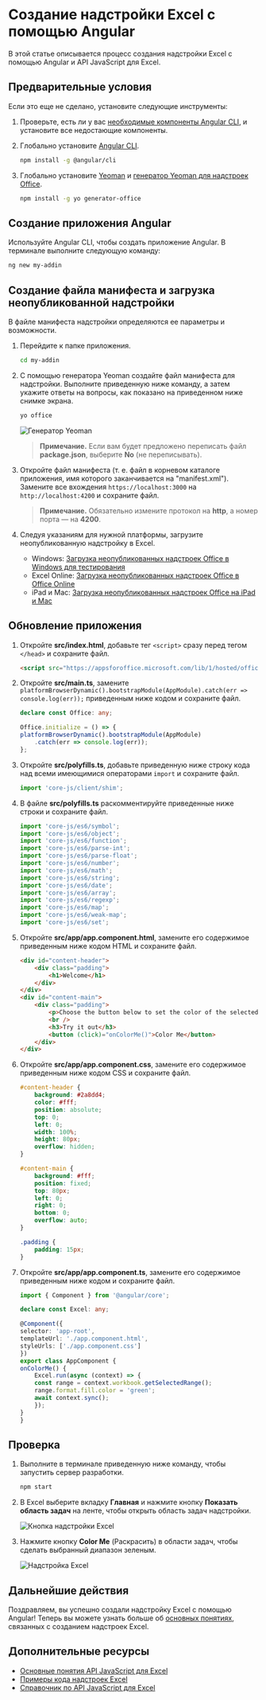 # <a name="build-an-excel-add-in-using-angular"></a>Создание надстройки Excel с помощью Angular

В этой статье описывается процесс создания надстройки Excel с помощью Angular и API JavaScript для Excel.

## <a name="prerequisites"></a>Предварительные условия

Если это еще не сделано, установите следующие инструменты:

1. Проверьте, есть ли у вас [необходимые компоненты Angular CLI](https://github.com/angular/angular-cli#prerequisites), и установите все недостающие компоненты.

2. Глобально установите [Angular CLI](https://github.com/angular/angular-cli). 

    ```bash
    npm install -g @angular/cli
    ```

3. Глобально установите [Yeoman](https://github.com/yeoman/yo) и [генератор Yeoman для надстроек Office](https://github.com/OfficeDev/generator-office).

    ```bash
    npm install -g yo generator-office
    ```

## <a name="generate-a-new-angular-app"></a>Создание приложения Angular

Используйте Angular CLI, чтобы создать приложение Angular. В терминале выполните следующую команду:

```bash
ng new my-addin
```

## <a name="generate-the-manifest-file-and-sideload-the-add-in"></a>Создание файла манифеста и загрузка неопубликованной надстройки

В файле манифеста надстройки определяются ее параметры и возможности.

1. Перейдите к папке приложения.

    ```bash
    cd my-addin
    ```

2. С помощью генератора Yeoman создайте файл манифеста для надстройки. Выполните приведенную ниже команду, а затем укажите ответы на вопросы, как показано на приведенном ниже снимке экрана.

    ```bash
    yo office
    ```
    ![Генератор Yeoman](../images/yo-office.png)
    > **Примечание.** Если вам будет предложено переписать файл **package.json**, выберите **No** (не переписывать).

3. Откройте файл манифеста (т. е. файл в корневом каталоге приложения, имя которого заканчивается на "manifest.xml"). Замените все вхождения `https://localhost:3000` на `http://localhost:4200` и сохраните файл.

    > **Примечание.** Обязательно измените протокол на **http**, а номер порта — на **4200**.

4. Следуя указаниям для нужной платформы, загрузите неопубликованную надстройку в Excel.

    - Windows: [Загрузка неопубликованных надстроек Office в Windows для тестирования](../testing/create-a-network-shared-folder-catalog-for-task-pane-and-content-add-ins.md)
    - Excel Online: [Загрузка неопубликованных надстроек Office в Office Online](../testing/sideload-office-add-ins-for-testing.md#sideload-an-office-add-in-on-office-online)
    - iPad и Mac: [Загрузка неопубликованных надстроек Office на iPad и Mac](../testing/sideload-an-office-add-in-on-ipad-and-mac.md)

## <a name="update-the-app"></a>Обновление приложения

1. Откройте **src/index.html**, добавьте тег `<script>` сразу перед тегом `</head>` и сохраните файл.

    ```html
    <script src="https://appsforoffice.microsoft.com/lib/1/hosted/office.js"></script>
    ```

2. Откройте **src/main.ts**, замените `platformBrowserDynamic().bootstrapModule(AppModule).catch(err => console.log(err));` приведенным ниже кодом и сохраните файл. 

    ```typescript 
    declare const Office: any;

    Office.initialize = () => {
    platformBrowserDynamic().bootstrapModule(AppModule)
        .catch(err => console.log(err));
    };
    ```

3. Откройте **src/polyfills.ts**, добавьте приведенную ниже строку кода над всеми имеющимися операторами `import` и сохраните файл.

    ```typescript
    import 'core-js/client/shim';
    ```

4. В файле **src/polyfills.ts** раскомментируйте приведенные ниже строки и сохраните файл.

    ```typescript
    import 'core-js/es6/symbol';
    import 'core-js/es6/object';
    import 'core-js/es6/function';
    import 'core-js/es6/parse-int';
    import 'core-js/es6/parse-float';
    import 'core-js/es6/number';
    import 'core-js/es6/math';
    import 'core-js/es6/string';
    import 'core-js/es6/date';
    import 'core-js/es6/array';
    import 'core-js/es6/regexp';
    import 'core-js/es6/map';
    import 'core-js/es6/weak-map';
    import 'core-js/es6/set';
    ```

5. Откройте **src/app/app.component.html**, замените его содержимое приведенным ниже кодом HTML и сохраните файл. 

    ```html
    <div id="content-header">
        <div class="padding">
            <h1>Welcome</h1>
        </div>
    </div>
    <div id="content-main">
        <div class="padding">
            <p>Choose the button below to set the color of the selected range to green.</p>
            <br />
            <h3>Try it out</h3>
            <button (click)="onColorMe()">Color Me</button>
        </div>
    </div>
    ```

6. Откройте **src/app/app.component.css**, замените его содержимое приведенным ниже кодом CSS и сохраните файл.

    ```css
    #content-header {
        background: #2a8dd4;
        color: #fff;
        position: absolute;
        top: 0;
        left: 0;
        width: 100%;
        height: 80px; 
        overflow: hidden;
    }

    #content-main {
        background: #fff;
        position: fixed;
        top: 80px;
        left: 0;
        right: 0;
        bottom: 0;
        overflow: auto; 
    }

    .padding {
        padding: 15px;
    }
    ```

7. Откройте **src/app/app.component.ts**, замените его содержимое приведенным ниже кодом и сохраните файл. 

    ```typescript
    import { Component } from '@angular/core';

    declare const Excel: any;

    @Component({
    selector: 'app-root',
    templateUrl: './app.component.html',
    styleUrls: ['./app.component.css']
    })
    export class AppComponent {
    onColorMe() {
        Excel.run(async (context) => {
        const range = context.workbook.getSelectedRange();
        range.format.fill.color = 'green';
        await context.sync();
        });
    }
    }
    ```

## <a name="try-it-out"></a>Проверка

1. Выполните в терминале приведенную ниже команду, чтобы запустить сервер разработки.

    ```bash
    npm start
    ```

2. В Excel выберите вкладку **Главная** и нажмите кнопку **Показать область задач** на ленте, чтобы открыть область задач надстройки.

    ![Кнопка надстройки Excel](../images/excel_quickstart_addin_2a.png)

3. Нажмите кнопку **Color Me** (Раскрасить) в области задач, чтобы сделать выбранный диапазон зеленым.

    ![Надстройка Excel](../images/excel_quickstart_addin_2b.png)

## <a name="next-steps"></a>Дальнейшие действия

Поздравляем, вы успешно создали надстройку Excel с помощью Angular! Теперь вы можете узнать больше об [основных понятиях](excel-add-ins-core-concepts.md), связанных с созданием надстроек Excel.

## <a name="additional-resources"></a>Дополнительные ресурсы

* [Основные понятия API JavaScript для Excel](excel-add-ins-core-concepts.md)
* [Примеры кода надстроек Excel](http://dev.office.com/code-samples#?filters=excel,office%20add-ins)
* [Справочник по API JavaScript для Excel](http://dev.office.com/reference/add-ins/excel/excel-add-ins-reference-overview)
